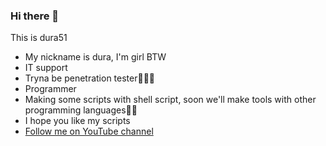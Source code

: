 ### Hi there 👋
This is dura51 
* My nickname is dura, I'm girl BTW
* IT support 
* Tryna be penetration tester👩🏻‍💻
* Programmer
* Making some scripts with shell script, soon we'll make tools with other programming languages🤌🏻
* I hope you like my scripts 
* [Follow me on YouTube channel](https://www.youtube.com/channel/UCy1VY5S4o7wqp4A2KmXF6Yw)
